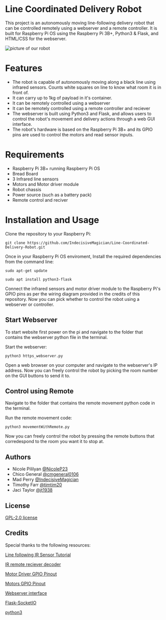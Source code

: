 # Line Coordinated Delivery Robot

This project is an autonomously moving line-following delivery robot that can be controlled remotely using a webserver and a remote controller. It is built for Raspberry Pi OS using the Raspberry Pi 3B+, Python3 & Flask, and HTML/CSS for the webserver.

![picture of our robot](https://media.discordapp.net/attachments/1027203991064563754/1097950567113965578/20230418_110553.jpg?width=816&height=612)

# Features
* The robot is capable of autonomously moving along a black line using infrared sensors. Counts white squares on line to know what room it is in front of.
* It can carry up to 1kg of payload in it's container.
* It can be remotely controlled using a webserver
* It can be remotely controlled using a remote controller and reciever 
* The webserver is built using Python3 and Flask, and allows users to control the robot's movement and delivery actions through a web GUI interface.
* The robot's hardware is based on the Raspberry Pi 3B+ and its GPIO pins are used to control the motors and read sensor inputs.

# Requirements
* Raspberry Pi 3B+ running Raspberry Pi OS
* Bread Board
* 3 Infrared line sensors
* Motors and Motor driver module
* Robot chassis 
* Power source (such as a battery pack)
* Remote control and reciver 


# Installation and Usage

Clone the repository to your Raspberry Pi:

`git clone https://github.com/IndecisiveMagician/Line-Coordinated-Delivery-Robot.git`


Once in your Raspberry Pi OS enviroment, Install the required dependencies from the command line:

`sudo apt-get update`

`sudo apt install python3-flask`

Connect the infrared sensors and motor driver module to the Raspberry Pi's GPIO pins as per the wiring diagram provided in the credits of this repository. Now you can pick whether to control the robot using a webserver or controller. 

## Start Webserver
To start website first power on the pi and navigate to the folder that contains the webserver python file in the terminal.

Start the webserver: 

`python3 https_webserver.py`

Open a web browser on your computer and navigate to the webserver's IP address. Now you can freely control the robot by picking the room number on the GUI buttons to send it to.

## Control using Remote

Navigate to the folder that contains the remote movement python code in the terminal. 

Run the remote movement code:

`python3 movementWithRemote.py`

Now you can freely control the robot by pressing the remote buttons that corredespond to the room you want it to stop at. 

## Authors

- Nicole Pililyan [@NicoleP23](https://www.github.com/NicoleP23)
- Chico General [@cmgeneral0106](https://www.github.com/cmgeneral0106)
- Mad Perry [@IndecisiveMagician](https://www.github.com/IndecisiveMagician)
- Timothy Farr [@timtim20](https://www.github.com/timtim20)
- Jaci Taylor [@jt1938](https://www.github.com/jt1938)



## License

[GPL-2.0 license](https://github.com/IndecisiveMagician/Line-Coordinated-Delivery-Robot/blob/main/LICENSE.md)


## Credits
Special thanks to the following resources:

[Line following IR Sensor Tutorial](https://thepihut.com/blogs/raspberry-pi-tutorials/how-to-use-the-tcrt5000-ir-line-follower-sensor-with-the-raspberry-pi)

[IR remote reciever decoder](https://github.com/Lime-Parallelogram/pyIR)

[Motor Driver GPIO Pinout](https://learn.adafruit.com/adafruit-tb6612-h-bridge-dc-stepper-motor-driver-breakout)

[Motors GPIO Pinout](https://www.adafruit.com/product/3777)

[Webserver interface](https://www.aranacorp.com/en/create-a-web-interface-to-control-your-raspberry-pi/)

[Flask-SocketIO](https://pypi.org/project/Flask-SocketIO/)

[python3](https://www.python.org/downloads/)

